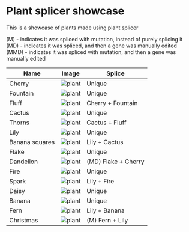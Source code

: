 # Plant splicer showcase
This is a showcase of plants made using plant splicer

(M) - indicates it was spliced with mutation, instead of purely splicing it
(MD) - indicates it was spliced, and then a gene was manually edited
(MMD) - indicates it was spliced with mutation, and then a gene was manually edited

|Name|Image|Splice|
---|---|---
Cherry | ![plant](https://github.com/Wurnace/plant_splicer/assets/122387227/30f4dd32-8071-4f78-b3ba-5a0b05e3e808)|Unique
Fountain | ![plant](https://github.com/Wurnace/plant_splicer/assets/122387227/f8e29fe8-849a-4769-89c4-521a706539d9)|Unique
Fluff |![plant](https://github.com/Wurnace/plant_splicer/assets/122387227/635747e4-2001-4380-b997-b90f50853178)|Cherry + Fountain
Cactus |![plant](https://github.com/Wurnace/plant_splicer/assets/122387227/48a7daa0-33a5-462b-9537-462e989120bf)|Unique
Thorns |![plant](https://github.com/Wurnace/plant_splicer/assets/122387227/68f4fd79-be9b-40a8-8284-8c214c82d664)|Cactus + Fluff
Lily |![plant](https://github.com/Wurnace/plant_splicer/assets/122387227/48ee87ad-07bc-4ce5-895e-5faed5e94db2)|Unique
Banana squares |![plant](https://github.com/Wurnace/plant_splicer/assets/122387227/cfdaaf30-0b69-4fb2-b0d6-8f29a7f252ea)| Lily + Cactus
Flake |![plant](https://github.com/Wurnace/plant_splicer/assets/122387227/d21e47ce-67c8-4621-a336-d7627ca62811)| Unique
Dandelion |![plant](https://github.com/Wurnace/plant_splicer/assets/122387227/eaa9719f-1750-4305-bd55-6df7d1f3c6a4)| (MD) Flake + Cherry
Fire |![plant](https://github.com/Wurnace/plant_splicer/assets/122387227/aac81a63-d509-4903-a77a-5c4952355e5b)| Unique
Spark |![plant](https://github.com/Wurnace/plant_splicer/assets/122387227/eebfb10a-f667-4dd4-bc8d-fe708d3d0a6f)| Lily + Fire
Daisy |![plant](https://github.com/Wurnace/plant_splicer/assets/122387227/76f8abb6-04c1-4c5a-89af-47b935628297)| Unique
Banana |![plant](https://github.com/Wurnace/plant_splicer/assets/122387227/06d6efc7-a358-418f-a31c-81e3eea3207f)| Unique
Fern |![plant](https://github.com/Wurnace/plant_splicer/assets/122387227/189d2366-a245-47fc-90b1-93c45c3d0954)| Lily + Banana
Christmas |![plant](https://github.com/Wurnace/plant_splicer/assets/122387227/db3574f5-d0f7-4562-9e83-9133526de3c7)| (M) Fern + Lily









